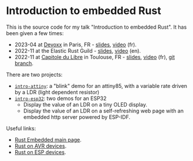 # Introduction to embedded Rust

This is the source code for my talk "Introduction to embedded Rust". It has been given a few times:

* 2023-04 at [Devoxx](https://www.devoxx.fr/) in Paris, FR - [slides](https://docs.google.com/presentation/d/e/2PACX-1vQJjc4setj6SflkhBC4Q6iN-av290WNFgKVmdT1MzguRBUEUiyqBXQTWT2pOMZuCLHh1RveDIOBAZ4B/pub), [video](https://www.youtube.com/watch?v=w-HGwLAtJr8) (fr).
* 2022-11 at the Elastic Rust Guild - [slides](https://docs.google.com/presentation/d/e/2PACX-1vQQf8JCeoIuUm98XDuzg1yzfgfku3OcY-W9JL_1Rhw-FaMXPpdGU93jeDcCD2Q7RMvajOdt1hipcXp7/pub), [video](https://www.youtube.com/watch?v=pDoOPl5ptGs) (en).
* 2022-11 at [Capitole du Libre](https://capitoledulibre.org/) in Toulouse, FR - [slides](https://docs.google.com/presentation/d/e/2PACX-1vQQf8JCeoIuUm98XDuzg1yzfgfku3OcY-W9JL_1Rhw-FaMXPpdGU93jeDcCD2Q7RMvajOdt1hipcXp7/pub), [video](https://www.youtube.com/watch?v=2SxO74QofRA) (fr), [git branch](https://github.com/swallez/intro-embdedded-rust/tree/2211-capitole-du-libre).

There are two projects:

* [`intro-attiny`](intro-attiny): a "blink" demo for an attiny85, with a variable rate driven by a LDR (light dependent resistor)
* [`intro-esp32`](intro-esp32): two demos for an ESP32
  * Display the value of an LDR on a tiny OLED display.
  * Display the value of an LDR on a self-refreshing web page with an embedded http server powered by ESP-IDF.

Useful links:

* [Rust Embedded main page](https://github.com/rust-embedded).
* [Rust on AVR devices](https://github.com/avr-rust/).
* [Rust on ESP devices](https://github.com/esp-rs).

